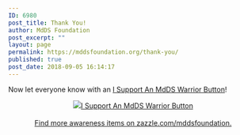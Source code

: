```yaml
---
ID: 6980
post_title: Thank You!
author: MdDS Foundation
post_excerpt: ""
layout: page
permalink: https://mddsfoundation.org/thank-you/
published: true
post_date: 2018-09-05 16:14:17
---
```

Now let everyone know with an <a href="https://www.zazzle.com/i_support_an_mdds_warrior_button-145766399690726865?rf=238617487973604920&amp;social=true" rel="nofollow">I Support An MdDS Warrior Button</a>!
<div style="text-align: center; line-height: 150%;">

<a href="https://www.zazzle.com/i_support_an_mdds_warrior_button-145766399690726865?rf=238617487973604920&amp;social=true" rel="nofollow"><img style="border: 0;" src="https://mddsfoundation.org/wp-content/uploads/2018/09/support_a_warrior_button.png?rlvnet=1&amp;max_dim=325" alt="I Support An MdDS Warrior Button" /></a>

<a href="https://www.zazzle.com/mddsfoundation?rf=238617487973604920" rel="nofollow">Find more awareness items on zazzle.com/mddsfoundation.</a>

</div>